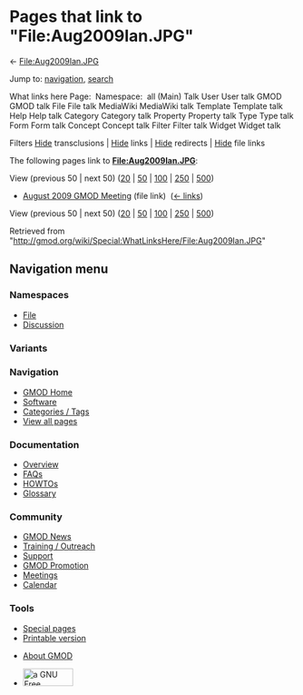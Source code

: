 <div id="mw-page-base" class="noprint">

</div>

<div id="mw-head-base" class="noprint">

</div>

<div id="content" class="mw-body" role="main">

<span id="top"></span>

<div id="mw-js-message" style="display:none;">

</div>



# <span dir="auto">Pages that link to "File:Aug2009Ian.JPG"</span>

<div id="bodyContent">

<div id="contentSub">

← [File:Aug2009Ian.JPG](/wiki/File:Aug2009Ian.JPG "File:Aug2009Ian.JPG")

</div>

<div id="jump-to-nav" class="mw-jump">

Jump to: [navigation](#mw-navigation), [search](#p-search)

</div>

<div id="mw-content-text">

What links here Page:  Namespace:  all (Main) Talk User User talk GMOD
GMOD talk File File talk MediaWiki MediaWiki talk Template Template talk
Help Help talk Category Category talk Property Property talk Type Type
talk Form Form talk Concept Concept talk Filter Filter talk Widget
Widget talk

Filters
[Hide](/mediawiki/index.php?title=Special:WhatLinksHere/File:Aug2009Ian.JPG&hidetrans=1 "Special:WhatLinksHere/File:Aug2009Ian.JPG")
transclusions \|
[Hide](/mediawiki/index.php?title=Special:WhatLinksHere/File:Aug2009Ian.JPG&hidelinks=1 "Special:WhatLinksHere/File:Aug2009Ian.JPG")
links \|
[Hide](/mediawiki/index.php?title=Special:WhatLinksHere/File:Aug2009Ian.JPG&hideredirs=1 "Special:WhatLinksHere/File:Aug2009Ian.JPG")
redirects \|
[Hide](/mediawiki/index.php?title=Special:WhatLinksHere/File:Aug2009Ian.JPG&hideimages=1 "Special:WhatLinksHere/File:Aug2009Ian.JPG")
file links

The following pages link to
**[File:Aug2009Ian.JPG](/wiki/File:Aug2009Ian.JPG "File:Aug2009Ian.JPG")**:

View (previous 50 \| next 50)
([20](/mediawiki/index.php?title=Special:WhatLinksHere/File:Aug2009Ian.JPG&limit=20 "Special:WhatLinksHere/File:Aug2009Ian.JPG")
\|
[50](/mediawiki/index.php?title=Special:WhatLinksHere/File:Aug2009Ian.JPG&limit=50 "Special:WhatLinksHere/File:Aug2009Ian.JPG")
\|
[100](/mediawiki/index.php?title=Special:WhatLinksHere/File:Aug2009Ian.JPG&limit=100 "Special:WhatLinksHere/File:Aug2009Ian.JPG")
\|
[250](/mediawiki/index.php?title=Special:WhatLinksHere/File:Aug2009Ian.JPG&limit=250 "Special:WhatLinksHere/File:Aug2009Ian.JPG")
\|
[500](/mediawiki/index.php?title=Special:WhatLinksHere/File:Aug2009Ian.JPG&limit=500 "Special:WhatLinksHere/File:Aug2009Ian.JPG"))

- [August 2009 GMOD
  Meeting](/wiki/August_2009_GMOD_Meeting "August 2009 GMOD Meeting")
  (file link) ‎ <span class="mw-whatlinkshere-tools">([←
  links](/mediawiki/index.php?title=Special:WhatLinksHere&target=August+2009+GMOD+Meeting "Special:WhatLinksHere"))</span>

View (previous 50 \| next 50)
([20](/mediawiki/index.php?title=Special:WhatLinksHere/File:Aug2009Ian.JPG&limit=20 "Special:WhatLinksHere/File:Aug2009Ian.JPG")
\|
[50](/mediawiki/index.php?title=Special:WhatLinksHere/File:Aug2009Ian.JPG&limit=50 "Special:WhatLinksHere/File:Aug2009Ian.JPG")
\|
[100](/mediawiki/index.php?title=Special:WhatLinksHere/File:Aug2009Ian.JPG&limit=100 "Special:WhatLinksHere/File:Aug2009Ian.JPG")
\|
[250](/mediawiki/index.php?title=Special:WhatLinksHere/File:Aug2009Ian.JPG&limit=250 "Special:WhatLinksHere/File:Aug2009Ian.JPG")
\|
[500](/mediawiki/index.php?title=Special:WhatLinksHere/File:Aug2009Ian.JPG&limit=500 "Special:WhatLinksHere/File:Aug2009Ian.JPG"))

</div>

<div class="printfooter">

Retrieved from
"<http://gmod.org/wiki/Special:WhatLinksHere/File:Aug2009Ian.JPG>"

</div>

<div id="catlinks" class="catlinks catlinks-allhidden">

</div>

<div class="visualClear">

</div>

</div>

</div>

<div id="mw-navigation">

## Navigation menu

<div id="mw-head">



<div id="left-navigation">

<div id="p-namespaces" class="vectorTabs" role="navigation"
aria-labelledby="p-namespaces-label">

### Namespaces

- <span id="ca-nstab-image"><a href="/wiki/File:Aug2009Ian.JPG" accesskey="c"
  title="View the file page [c]">File</a></span>
- <span id="ca-talk"><a
  href="/mediawiki/index.php?title=File_talk:Aug2009Ian.JPG&amp;action=edit&amp;redlink=1"
  accesskey="t"
  title="Discussion about the content page [t]">Discussion</a></span>

</div>

<div id="p-variants" class="vectorMenu emptyPortlet" role="navigation"
aria-labelledby="p-variants-label">

### 

### Variants[](#)

<div class="menu">

</div>

</div>

</div>

<div id="right-navigation">





</div>



</div>

</div>

</div>

<div id="mw-panel">

<div id="p-logo" role="banner">

<a href="/wiki/Main_Page"
style="background-image: url(http://gmod.org/images/GMOD-cogs.png);"
title="Visit the main page"></a>

</div>

<div id="p-Navigation" class="portal" role="navigation"
aria-labelledby="p-Navigation-label">

### Navigation

<div class="body">

- <span id="n-GMOD-Home">[GMOD Home](/wiki/Main_Page)</span>
- <span id="n-Software">[Software](/wiki/GMOD_Components)</span>
- <span id="n-Categories-.2F-Tags">[Categories /
  Tags](/wiki/Categories)</span>
- <span id="n-View-all-pages">[View all
  pages](/wiki/Special:AllPages)</span>

</div>

</div>

<div id="p-Documentation" class="portal" role="navigation"
aria-labelledby="p-Documentation-label">

### Documentation

<div class="body">

- <span id="n-Overview">[Overview](/wiki/Overview)</span>
- <span id="n-FAQs">[FAQs](/wiki/Category:FAQ)</span>
- <span id="n-HOWTOs">[HOWTOs](/wiki/Category:HOWTO)</span>
- <span id="n-Glossary">[Glossary](/wiki/Glossary)</span>

</div>

</div>

<div id="p-Community" class="portal" role="navigation"
aria-labelledby="p-Community-label">

### Community

<div class="body">

- <span id="n-GMOD-News">[GMOD News](/wiki/GMOD_News)</span>
- <span id="n-Training-.2F-Outreach">[Training /
  Outreach](/wiki/Training_and_Outreach)</span>
- <span id="n-Support">[Support](/wiki/Support)</span>
- <span id="n-GMOD-Promotion">[GMOD
  Promotion](/wiki/GMOD_Promotion)</span>
- <span id="n-Meetings">[Meetings](/wiki/Meetings)</span>
- <span id="n-Calendar">[Calendar](/wiki/Calendar)</span>

</div>

</div>

<div id="p-tb" class="portal" role="navigation"
aria-labelledby="p-tb-label">

### Tools

<div class="body">

- <span id="t-specialpages"><a href="/wiki/Special:SpecialPages" accesskey="q"
  title="A list of all special pages [q]">Special pages</a></span>
- <span id="t-print"><a
  href="/mediawiki/index.php?title=Special:WhatLinksHere/File:Aug2009Ian.JPG&amp;printable=yes"
  rel="alternate" accesskey="p"
  title="Printable version of this page [p]">Printable version</a></span>

</div>

</div>

</div>

</div>

<div id="footer" role="contentinfo">

- <span id="footer-places-about">[About
  GMOD](/wiki/GMOD:About "GMOD:About")</span>

<!-- -->

- <span id="footer-copyrightico">[<img src="http://www.gnu.org/graphics/gfdl-logo-small.png" width="88"
  height="31" alt="a GNU Free Documentation License" />](http://www.gnu.org/licenses/fdl-1.3.html)</span>


<div style="clear:both">

</div>

</div>
